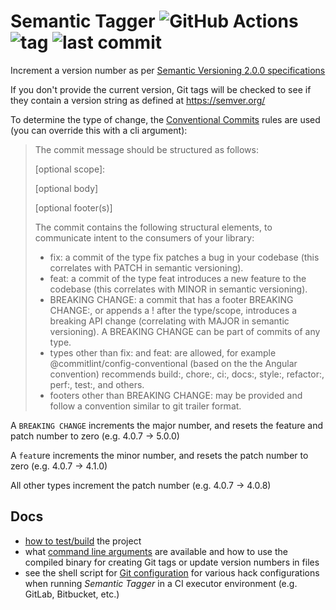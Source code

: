 # Semantic Tagger ![GitHub Actions](https://img.shields.io/github/workflow/status/mpdred/semantic-tagger/Pipeline/master) ![tag](https://img.shields.io/github/v/tag/mpdred/semantic-tagger) ![last commit](https://img.shields.io/github/last-commit/mpdred/semantic-tagger)

Increment a version number as per [Semantic Versioning 2.0.0 specifications](https://semver.org/)


If you don't provide the current version, Git tags will be checked to see if they contain a version string as defined at https://semver.org/

To determine the type of change, the [Conventional Commits](https://www.conventionalcommits.org/en/v1.0.0/) rules are used (you can override this with a cli argument):
> The commit message should be structured as follows:
>
>  <type>[optional scope]: <description>
>
>  [optional body]
>
>  [optional footer(s)]
>
> The commit contains the following structural elements, to communicate intent to the consumers of your library:
> - fix: a commit of the type fix patches a bug in your codebase (this correlates with PATCH in semantic versioning).
> - feat: a commit of the type feat introduces a new feature to the codebase (this correlates with MINOR in semantic versioning).
> - BREAKING CHANGE: a commit that has a footer BREAKING CHANGE:, or appends a ! after the type/scope, introduces a breaking API change (correlating with MAJOR in semantic versioning). A BREAKING CHANGE can be part of commits of any type.
> - types other than fix: and feat: are allowed, for example @commitlint/config-conventional (based on the the Angular convention) recommends build:, chore:, ci:, docs:, style:, refactor:, perf:, test:, and others.
> - footers other than BREAKING CHANGE: <description> may be provided and follow a convention similar to git trailer format.

A `BREAKING CHANGE` increments the major number, and resets the feature and patch number to zero (e.g. 4.0.7 -> 5.0.0)

A `feat`ure increments the minor number, and resets the patch number to zero (e.g. 4.0.7 -> 4.1.0)

All other types increment the patch number (e.g. 4.0.7 -> 4.0.8)



## Docs
- [how to test/build](docs/build.md) the project
- what [command line arguments](docs/usage.md) are available and  how to use the compiled binary for creating Git tags or update version numbers in files
- see the shell script for [Git configuration](docs/git.sh) for various hack configurations when running _Semantic Tagger_ in a CI executor environment (e.g. GitLab, Bitbucket, etc.)

